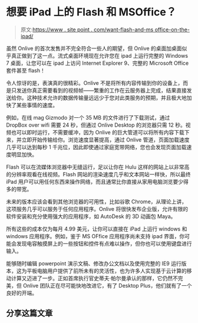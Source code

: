 # 想要 iPad 上的 Flash 和 MSOffice？

> 原文:[https://www . site point . com/want-flash-and-ms office-on-the-ipad/](https://www.sitepoint.com/want-flash-and-msoffice-on-the-ipad/)

虽然 Onlive 的首次发售并不完全符合一些人的期望，但 Onlive 的桌面加桌面似乎真正做到了这一点。流式桌面环境现在允许您在 ipad 上运行完整的 Windows 7 桌面，让您可以在 ipad 上访问 Internet Explorer 9、完整的 Microsoft Office 套件甚至 flash！

令人惊讶的是，表演真的很精彩。Onlive 不是将所有内容传输到你的设备上，而是只发送你真正需要看到的视频帧——繁重的工作在云服务器上完成，结果直接发送给你。这种技术允许的数据传输量远远少于您对此类服务的预期，并且极大地加快了某些事情的速度。

例如，在线 mag Gizmodo 对一个 35 MB 的文件进行了下载测试，通过 DropBox over wifi 需要 24 秒，但通过 Onlive Desktop 的浏览器只需 12 秒。视频也可以即时运行，不需要缓冲，因为 Onlive 的巨大管道可以将所有内容下载下来，并立即开始传输给你。浏览速度显著提高，通过 Onlive 管道，页面加载速度几乎可以达到每秒 1 千兆位，因此即使通过家庭宽带网络，您也会发现页面加载速度明显加快。

Flash 可以在流媒体浏览器中无缝运行，足以让你在 Hulu 这样的网站上以非常高的分辨率观看在线视频。Flash 网站的渲染速度几乎和文本网站一样快，所以最终 iPad 用户可以用任何东西来操作网络，而且通常比你直接从家用电脑浏览要少得多的带宽。

未来的版本应该会看到其他浏览器的可用性，比如谷歌 Chrome，从理论上讲，这项服务几乎可以服务于任何应用程序。Onlive 将很快发布企业版，允许有限的软件安装和充分使用强大的应用程序，如 AutoDesk 的 3D 动画包 Maya。

所有这些的成本仅为每月 4.99 美元，让你可以直接在 iPad 上运行 windows 和 windows 应用程序。例如，鉴于 MS OFfice 应用程序尚未支持 ipad 界面，你可能会发现电容触摸屏上的一些按钮和控件有点难以操作，但你也可以使用键盘进行输入。

能够随时编辑 powerpoint 演示文稿、修改办公文档以及使用完整的 IE9 运行版本，这为平板电脑用户提供了前所未有的灵活性，也为许多人实现基于云计算的移动计算又迈进了一步。正如首席执行官史蒂夫·帕尔曼承认的那样，它仍然不完美，但 Onlive 团队正在尽可能快地改进它，有了 Desktop Plus，他们就有了一个良好的开端。

## 分享这篇文章